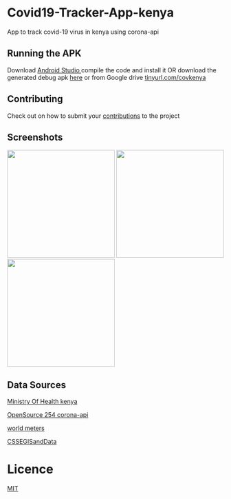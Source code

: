 # Covid19-Tracker-App-kenya
App to track covid-19 virus in kenya using corona-api

## Running the APK
Download  [Android Studio  ](https://developer.android.com/studio) compile the code and install it OR download the generated debug apk [here](https://github.com/Opensource-254/Covid19-Tracker-App-kenya/raw/master/covid19v0.3.0beta1.apk) or from Google drive   [tinyurl.com/covkenya](https://tinyurl.com/covkenya)


## Contributing
Check out on how to submit your  [contributions](../master/CONTRIBUTING.md) to the project


## Screenshots
<img src="https://github.com/Opensource-254/Covid19-Tracker-App-kenya/blob/master/screenshots/screen1.jpeg" width="250"/> <img
 src="https://github.com/Opensource-254/Covid19-Tracker-App-kenya/blob/master/screenshots/screen2.jpeg" width="250"/> <img
 src="https://github.com/Opensource-254/Covid19-Tracker-App-kenya/blob/master/screenshots/screen4.jpeg" width="250"/>




## Data Sources
[Ministry Of Health kenya  ](http://www.health.go.ke/)

[OpenSource 254 corona-api  ](https://github.com/Opensource-254/corona-api)

[world meters  ](https://https://www.worldometers.info/coronavirus/)

[CSSEGISandData  ](https://github.com/CSSEGISandData/COVID-19/tree/master/csse_covid_19_data)

# Licence
[MIT](../master/LICENSE)

